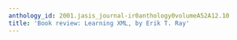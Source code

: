 ```yaml
---
anthology_id: 2001.jasis_journal-ir0anthology0volumeA52A12.10
title: 'Book review: Learning XML, by Erik T. Ray'
---
```

